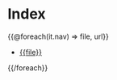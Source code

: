 <!--
theme: ml
size: 16:9
headingDivider: 1
-->

# Index

{{@foreach(it.nav) => file, url}}
- [{{file}}](/{{url}})

{{/foreach}}